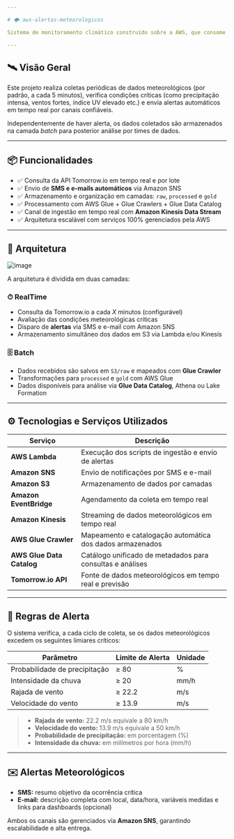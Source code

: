 ```yaml
---

# 🌩️ aws-alertas-meteorologicos

Sistema de monitoramento climático construído sobre a AWS, que consome dados da API da Tomorrow.io, gera alertas em tempo real via SMS e e-mail com base em condições meteorológicas críticas, e armazena todos os dados em buckets do Amazon S3 organizados por camadas como raw e gold para posterior análise por times de dados.

---
```


## 🛰️ Visão Geral

Este projeto realiza coletas periódicas de dados meteorológicos (por padrão, a cada 5 minutos), verifica condições críticas (como precipitação intensa, ventos fortes, índice UV elevado etc.) e envia alertas automáticos em tempo real por canais confiáveis.

Independentemente de haver alerta, os dados coletados são armazenados na camada *batch* para posterior análise por times de dados.

---

## 📦 Funcionalidades

- ✅ Consulta da API Tomorrow.io em tempo real e por lote
- ✅ Envio de **SMS e e-mails automáticos** via Amazon SNS
- ✅ Armazenamento e organização em camadas: `raw`, `processed` e `gold`
- ✅ Processamento com AWS Glue + Glue Crawlers + Glue Data Catalog
- ✅ Canal de ingestão em tempo real com **Amazon Kinesis Data Stream**
- ✅ Arquitetura escalável com serviços 100% gerenciados pela AWS

---

## 🧭 Arquitetura

![image](https://github.com/user-attachments/assets/750f65a5-1899-45e7-94cc-28ea9446735d)

A arquitetura é dividida em duas camadas:

### ⏱ RealTime
- Consulta da Tomorrow.io a cada *X* minutos (configurável)
- Avaliação das condições meteorológicas críticas
- Disparo de **alertas** via SMS e e-mail com Amazon SNS
- Armazenamento simultâneo dos dados em S3 via Lambda e/ou Kinesis

### 🗄️ Batch
- Dados recebidos são salvos em `S3/raw` e mapeados com **Glue Crawler**
- Transformações para `processed` e `gold` com AWS Glue
- Dados disponíveis para análise via **Glue Data Catalog**, Athena ou Lake Formation

---

## ⚙️ Tecnologias e Serviços Utilizados

| Serviço                     | Descrição                                                                 |
|----------------------------|---------------------------------------------------------------------------|
| **AWS Lambda**             | Execução dos scripts de ingestão e envio de alertas                       |
| **Amazon SNS**             | Envio de notificações por SMS e e-mail                                   |
| **Amazon S3**              | Armazenamento de dados por camadas                                        |
| **Amazon EventBridge**     | Agendamento da coleta em tempo real                                       |
| **Amazon Kinesis**         | Streaming de dados meteorológicos em tempo real                          |
| **AWS Glue Crawler**       | Mapeamento e catalogação automática dos dados armazenados                 |
| **AWS Glue Data Catalog**  | Catálogo unificado de metadados para consultas e análises                 |
| **Tomorrow.io API**        | Fonte de dados meteorológicos em tempo real e previsão                    |

---

## 🚨 Regras de Alerta

O sistema verifica, a cada ciclo de coleta, se os dados meteorológicos excedem os seguintes limiares críticos:

| Parâmetro                      | Limite de Alerta | Unidade |
|-------------------------------|------------------|---------|
| Probabilidade de precipitação | ≥ 80             | %       |
| Intensidade da chuva          | ≥ 20             | mm/h    |
| Rajada de vento               | ≥ 22.2           | m/s     |
| Velocidade do vento           | ≥ 13.9           | m/s     |



> - **Rajada de vento:** 22.2 m/s equivale a 80 km/h  
> - **Velocidade do vento:** 13.9 m/s equivale a 50 km/h  
> - **Probabilidade de precipitação:** em porcentagem (%)  
> - **Intensidade da chuva:** em milímetros por hora (mm/h)

---

## ✉️ Alertas Meteorológicos

- **SMS:** resumo objetivo da ocorrência crítica  
- **E-mail:** descrição completa com local, data/hora, variáveis medidas e links para dashboards (opcional)

Ambos os canais são gerenciados via **Amazon SNS**, garantindo escalabilidade e alta entrega.


